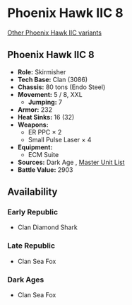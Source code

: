 # Phoenix Hawk IIC 8 

[Other Phoenix Hawk IIC variants](../phoenix_hawk_iic.md) 

## Phoenix Hawk IIC 8 

- **Role:** Skirmisher 
- **Tech Base:** Clan (3086) 
- **Chassis:** 80 tons (Endo Steel) 
- **Movement:** 5 / 8, XXL 
  - **Jumping:** 7 
- **Armor:** 232 
- **Heat Sinks:** 16 (32) 
- **Weapons:** 
  - ER PPC × 2 
  - Small Pulse Laser × 4 
- **Equipment:** 
  - ECM Suite 
- **Sources:** Dark Age , [Master Unit List](http://masterunitlist.info/Unit/Details/2518/phoenix-hawk-iic-8) 
- **Battle Value:** 2903 

## Availability 

### Early Republic 

- Clan Diamond Shark 

### Late Republic 

- Clan Sea Fox 

### Dark Ages 

- Clan Sea Fox 

